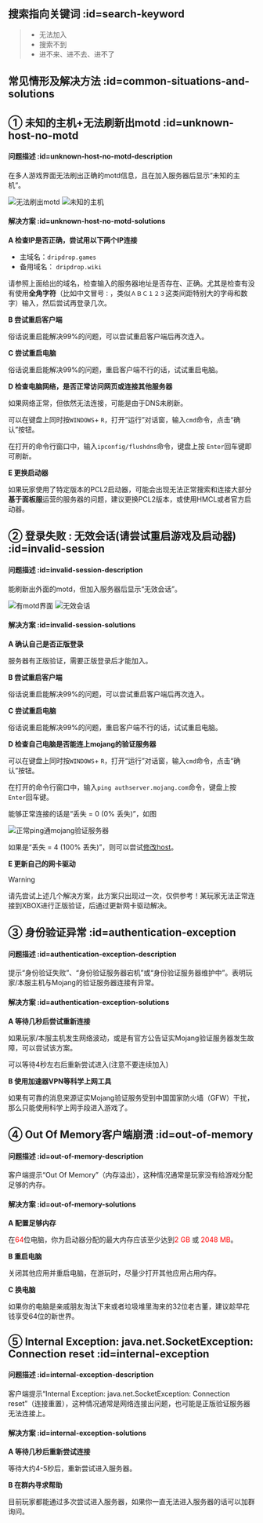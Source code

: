 ## 搜索指向关键词 :id=search-keyword
> - 无法加入
> - 搜索不到
> - 进不来、进不去、进不了

## 常见情形及解决方法 :id=common-situations-and-solutions

## ① 未知的主机+无法刷新出motd :id=unknown-host-no-motd
#### 问题描述 :id=unknown-host-no-motd-description
在多人游戏界面无法刷出正确的motd信息，且在加入服务器后显示“未知的主机”。

![无法刷出motd](pics/nomotd.png)
![未知的主机](pics/unknown%20host.png)
#### 解决方案 :id=unknown-host-no-motd-solutions
**A 检查IP是否正确，尝试用以下两个IP连接**

+ 主域名：`dripdrop.games`
+ 备用域名： `dripdrop.wiki`

请参照上面给出的域名，检查输入的服务器地址是否存在、正确。尤其是检查有没有使用**全角字符**（比如中文冒号`：`，类似`ＡＢＣ１２３`这类间距特别大的字母和数字）输入，然后尝试再登录几次。

**B 尝试重启客户端**

俗话说重启能解决99%的问题，可以尝试重启客户端后再次连入。

**C 尝试重启电脑**

俗话说重启能解决99%的问题，重启客户端不行的话，试试重启电脑。


**D 检查电脑网络，是否正常访问网页或连接其他服务器**

如果网络正常，但依然无法连接，可能是由于DNS未刷新。

可以在键盘上同时按`WINDOWS`+ `R`，打开“运行”对话窗，输入`cmd`命令，点击“确认”按钮。

在打开的命令行窗口中，输入`ipconfig/flushdns`命令，键盘上按 `Enter`回车键即可刷新。

**E 更换启动器**

如果玩家使用了特定版本的PCL2启动器，可能会出现无法正常搜索和连接大部分**基于面板服**运营的服务器的问题，建议更换PCL2版本，或使用HMCL或者官方启动器。

## ② 登录失败 : 无效会话(请尝试重启游戏及启动器) :id=invalid-session
#### 问题描述 :id=invalid-session-description
能刷新出外面的motd，但加入服务器后显示“无效会话”。

![有motd界面](pics/havemotd.png)
![无效会话](pics/nomojanglogin.png)
#### 解决方案 :id=invalid-session-solutions
**A 确认自己是否正版登录**

服务器有正版验证，需要正版登录后才能加入。

**B 尝试重启客户端**

俗话说重启能解决99%的问题，可以尝试重启客户端后再次连入。

**C 尝试重启电脑**

俗话说重启能解决99%的问题，重启客户端不行的话，试试重启电脑。

**D 检查自己电脑是否能连上mojang的验证服务器**

可以在键盘上同时按`WINDOWS`+ `R`，打开“运行”对话窗，输入`cmd`命令，点击“确认”按钮。

在打开的命令行窗口中，输入`ping authserver.mojang.com`命令，键盘上按 `Enter`回车键。

能够正常连接的话是“丢失 = 0 (0% 丢失)”，如图

![正常ping通mojang验证服务器](pics/canping.png)

如果是“丢失 = 4 (100% 丢失)”，则可以尝试[修改host](https://www.bilibili.com/read/cv15851058/)。

**E 更新自己的网卡驱动**
> [!warning] 
> 请先尝试上述几个解决方案，此方案只出现过一次，仅供参考！某玩家无法正常连接到XBOX进行正版验证，后通过更新网卡驱动解决。

## ③ 身份验证异常 :id=authentication-exception

#### 问题描述 :id=authentication-exception-description

提示“身份验证失败”、“身份验证服务器宕机”或“身份验证服务器维护中”。表明玩家/本服主机与Mojang的验证服务器连接有异常。

#### 解决方案 :id=authentication-exception-solutions

**A 等待几秒后尝试重新连接**

如果玩家/本服主机发生网络波动，或是有官方公告证实Mojang验证服务器发生故障，可以尝试该方案。

可以等待4秒左右后重新尝试进入(注意不要连续加入)

**B 使用加速器VPN等科学上网工具**

如果有可靠的消息来源证实Mojang验证服务受到中国国家防火墙（GFW）干扰，那么只能使用科学上网手段进入游戏了。

## ④ Out Of Memory客户端崩溃 :id=out-of-memory

#### 问题描述 :id=out-of-memory-description

客户端提示“Out Of Memory”（内存溢出），这种情况通常是玩家没有给游戏分配足够的内存。

#### 解决方案 :id=out-of-memory-solutions

**A 配置足够内存**

在<font color=red>64</font>位电脑，你为启动器分配的最大内存应该至少达到<font color=red>2 GB</font> 或 <font color=red>2048 MB</font>。

**B 重启电脑**

关闭其他应用并重启电脑，在游玩时，尽量少打开其他应用占用内存。

**C 换电脑**

如果你的电脑是亲戚朋友淘汰下来或者垃圾堆里淘来的32位老古董，建议趁早花钱享受64位的新世界。

## ⑤ Internal Exception: java.net.SocketException: Connection reset :id=internal-exception

#### 问题描述 :id=internal-exception-description

客户端提示“Internal Exception: java.net.SocketException: Connection reset”（连接重置），这种情况通常是网络连接出问题，也可能是正版验证服务器无法连接上。

#### 解决方案 :id=internal-exception-solutions

**A 等待几秒后重新尝试连接**

等待大约4-5秒后，重新尝试进入服务器。

**B 在群内寻求帮助**

目前玩家都能通过多次尝试进入服务器，如果你一直无法进入服务器的话可以加群询问。
